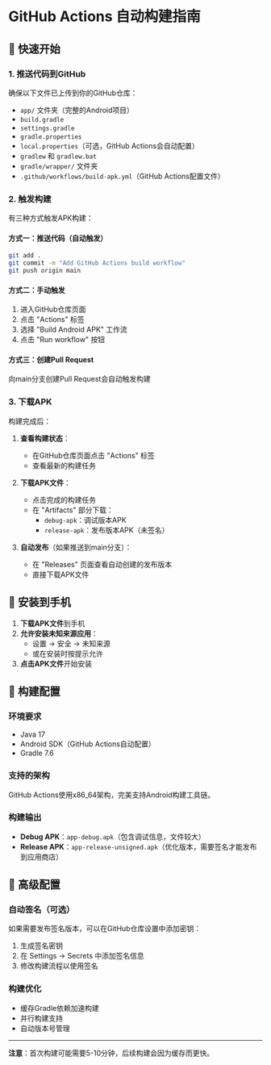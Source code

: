 # GitHub Actions 自动构建指南

## 🚀 快速开始

### 1. 推送代码到GitHub
确保以下文件已上传到你的GitHub仓库：
- `app/` 文件夹（完整的Android项目）
- `build.gradle`
- `settings.gradle` 
- `gradle.properties`
- `local.properties`（可选，GitHub Actions会自动配置）
- `gradlew` 和 `gradlew.bat`
- `gradle/wrapper/` 文件夹
- `.github/workflows/build-apk.yml`（GitHub Actions配置文件）

### 2. 触发构建
有三种方式触发APK构建：

#### 方式一：推送代码（自动触发）
```bash
git add .
git commit -m "Add GitHub Actions build workflow"
git push origin main
```

#### 方式二：手动触发
1. 进入GitHub仓库页面
2. 点击 "Actions" 标签
3. 选择 "Build Android APK" 工作流
4. 点击 "Run workflow" 按钮

#### 方式三：创建Pull Request
向main分支创建Pull Request会自动触发构建

### 3. 下载APK
构建完成后：

1. **查看构建状态**：
   - 在GitHub仓库页面点击 "Actions" 标签
   - 查看最新的构建任务

2. **下载APK文件**：
   - 点击完成的构建任务
   - 在 "Artifacts" 部分下载：
     - `debug-apk`：调试版本APK
     - `release-apk`：发布版本APK（未签名）

3. **自动发布**（如果推送到main分支）：
   - 在 "Releases" 页面查看自动创建的发布版本
   - 直接下载APK文件

## 📱 安装到手机

1. **下载APK文件**到手机
2. **允许安装未知来源应用**：
   - 设置 → 安全 → 未知来源
   - 或在安装时按提示允许
3. **点击APK文件**开始安装

## 🔧 构建配置

### 环境要求
- Java 17
- Android SDK（GitHub Actions自动配置）
- Gradle 7.6

### 支持的架构
GitHub Actions使用x86_64架构，完美支持Android构建工具链。

### 构建输出
- **Debug APK**：`app-debug.apk`（包含调试信息，文件较大）
- **Release APK**：`app-release-unsigned.apk`（优化版本，需要签名才能发布到应用商店）

## 🚀 高级配置

### 自动签名（可选）
如果需要发布签名版本，可以在GitHub仓库设置中添加密钥：
1. 生成签名密钥
2. 在 Settings → Secrets 中添加签名信息
3. 修改构建流程以使用签名

### 构建优化
- 缓存Gradle依赖加速构建
- 并行构建支持
- 自动版本号管理

---

**注意**：首次构建可能需要5-10分钟，后续构建会因为缓存而更快。
